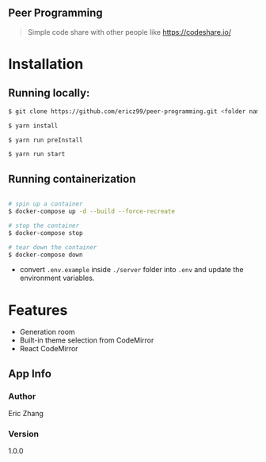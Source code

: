 ## Peer Programming

> Simple code share with other people like https://codeshare.io/

# Installation

## Running locally:

```sh
$ git clone https://github.com/ericz99/peer-programming.git <folder name>

$ yarn install

$ yarn run preInstall

$ yarn run start
```

## Running containerization

```sh

# spin up a container
$ docker-compose up -d --build --force-recreate

# stop the container
$ docker-compose stop

# tear down the container
$ docker-compose down

```

- convert `.env.example` inside `./server` folder into `.env` and update the environment variables.

# Features

- Generation room
- Built-in theme selection from CodeMirror
- React CodeMirror

## App Info

### Author

Eric Zhang

### Version

1.0.0
